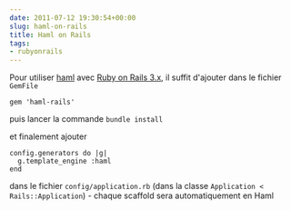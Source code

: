 ```yaml
---
date: 2011-07-12 19:30:54+00:00
slug: haml-on-rails
title: Haml on Rails
tags:
- rubyonrails
---
```


Pour utiliser [haml](http://haml-lang.com/) avec [Ruby on Rails 3.x](http://rubyonrails.org/), il suffit d'ajouter dans le fichier ``GemFile``

	gem 'haml-rails'

puis lancer la commande ``bundle install``

et finalement ajouter

	config.generators do |g|
	  g.template_engine :haml
	end


dans le fichier ``config/application.rb`` (dans la classe ``Application < Rails::Application``) - chaque scaffold sera automatiquement en Haml
<!--more-->

